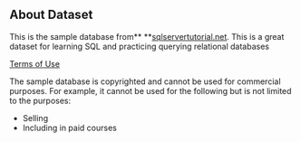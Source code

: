 ## About Dataset

This is the sample database from** **[sqlservertutorial.net](https://www.sqlservertutorial.net/sql-server-sample-database/). This is a great dataset for learning SQL and practicing querying relational databases

[Terms of Use](https://www.sqlservertutorial.net/terms-of-use/)

The sample database is copyrighted and cannot be used for commercial purposes. For example, it cannot be used for the following but is not limited to the purposes:

* Selling
* Including in paid courses
